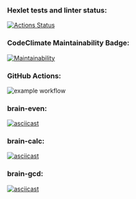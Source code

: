 ### Hexlet tests and linter status:
[![Actions Status](https://github.com/ovsy1/frontend-project-lvl1/workflows/hexlet-check/badge.svg)](https://github.com/ovsy1/frontend-project-lvl1/actions)

### CodeClimate Maintainability Badge:
[![Maintainability](https://api.codeclimate.com/v1/badges/9e4b52a10a618740b115/maintainability)](https://codeclimate.com/github/ovsy1/frontend-project-lvl1/maintainability)

### GitHub Actions: 
![example workflow](https://github.com/ovsy1/frontend-project-lvl1/actions/workflows/linter.yml/badge.svg)

### brain-even:
[![asciicast](https://asciinema.org/a/453285.svg)](https://asciinema.org/a/453285)

### brain-calc: 
[![asciicast](https://asciinema.org/a/453433.svg)](https://asciinema.org/a/453433)

### brain-gcd: 
[![asciicast](https://asciinema.org/a/453438.svg)](https://asciinema.org/a/453438)